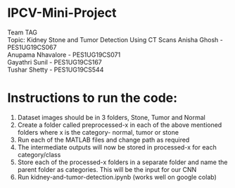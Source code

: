 # IPCV-Mini-Project
Team TAG  
Topic: Kidney Stone and Tumor Detection Using CT Scans
Anisha Ghosh - PES1UG19CS067  
Anupama Nhavalore - PES1UG19CS071    
Gayathri Sunil - PES1UG19CS167  
Tushar Shetty - PES1UG19CS544  

# Instructions to run the code:
1. Dataset images should be in 3 folders, Stone, Tumor and Normal
2. Create a folder called preprocessed-x in each of the above mentioned folders where x is the category- normal, tumor or stone
3. Run each of the MATLAB files and change path as required
4. The intermediate outputs will now be stored in processed-x for each category/class
5. Store each of the processed-x folders in a separate folder and name the parent folder as categories. This will be the input for our CNN
6. Run kidney-and-tumor-detection.ipynb (works well on google colab)

